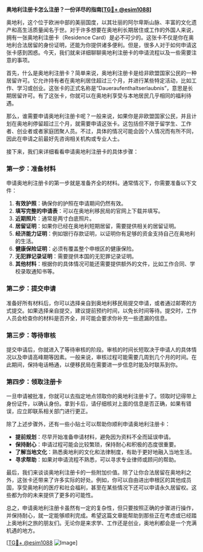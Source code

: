**奥地利注册卡怎么注册？一份详尽的指南[[TG💪+ @esim1088](https://t.me/s/esim1088)]**

奥地利，这个位于欧洲中部的美丽国度，以其壮丽的阿尔卑斯山脉、丰富的文化遗产和高生活质量闻名于世。对于许多想要在奥地利长期居住或工作的外国人来说，拥有一张奥地利注册卡（Residence Card）是必不可少的。这张卡不仅是你在奥地利合法居留的身份证明，还能为你提供诸多便利。但是，很多人对于如何申请这张卡感到困惑。今天，我们就来详细聊聊奥地利注册卡的申请流程以及一些需要注意的事项。

首先，什么是奥地利注册卡？简单来说，奥地利注册卡是给非欧盟国家公民的一种居留许可。它允许持有者在奥地利居住超过三个月，并进行某些特定活动，比如工作、学习或创业。这张卡的正式名称是“Daueraufenthaltserlaubnis”，意思是长期居留许可。有了这张卡，你就可以在奥地利享受与本地居民几乎相同的福利待遇。

那么，谁需要申请奥地利注册卡呢？一般来说，如果你是非欧盟国家公民，并且计划在奥地利停留超过三个月，就需要申请这张卡。这包括但不限于留学生、工作者、创业者或者家庭团聚人员。不过，具体的情况可能会因个人情况而有所不同，因此在申请之前最好先咨询相关机构或专业人士。

接下来，我们来详细看看申请奥地利注册卡的具体步骤：

### 第一步：准备材料

申请奥地利注册卡的第一步就是准备齐全的材料。通常情况下，你需要准备以下文件：

1. **有效护照**：确保你的护照在申请期间仍然有效。
2. **填写完整的申请表**：可以在奥地利移民局的官网上下载并填写。
3. **近期照片**：通常是两寸白底照片。
4. **居留证明**：如果你已经在奥地利短期居留，需要提供相关的居留证明。
5. **经济能力证明**：例如银行存款证明，以证明你有足够的资金支持自己在奥地利的生活。
6. **健康保险证明**：必须有覆盖整个申根区的健康保险。
7. **无犯罪记录证明**：需要提供本国的无犯罪记录证明。
8. **其他材料**：根据你的具体情况可能还需要提供额外的文件，比如工作合同、学校录取通知书等。

### 第二步：提交申请

准备好所有材料后，你可以选择亲自到奥地利移民局提交申请，或者通过邮寄的方式提交。如果选择亲自提交，建议提前预约时间，以免长时间等待。提交时，工作人员会检查你的材料是否齐全，并可能会要求你补充一些遗漏的信息。

### 第三步：等待审核

提交申请后，你就进入了等待审核的阶段。审核的时间长短取决于申请人的具体情况以及申请高峰期等因素。一般来说，审核过程可能需要几周到几个月的时间。在此期间，保持电话畅通，以便移民局在需要进一步信息时能及时联系到你。

### 第四步：领取注册卡

一旦申请被批准，你就可以去指定地点领取你的奥地利注册卡了。领取时记得带上身份证件，以确认身份。拿到卡后，请仔细核对上面的信息是否正确，如果有错误，应立即联系相关部门进行更正。

除了上述步骤外，还有一些小贴士可以帮助你顺利申请奥地利注册卡：

- **提前规划**：尽早开始准备申请材料，避免因为资料不全而延误申请。
- **保持耐心**：申请过程可能会比较繁琐，保持耐心和积极的态度很重要。
- **了解当地文化**：熟悉奥地利的文化和法律制度，有助于更好地融入当地生活。
- **寻求帮助**：如果对申请流程不熟悉，可以寻求专业律师或顾问的帮助。

最后，我们来谈谈奥地利注册卡的一些附加价值。除了让你合法居留在奥地利之外，这张卡还带来了许多实际的好处。例如，你可以自由进出申根区的其他成员国，享受奥地利的医疗和社会福利，甚至在某些情况下还可以申请永久居留权。这些都为你的未来提供了更多的可能性。

总之，申请奥地利注册卡虽然有一定的复杂性，但只要按照正确的步骤进行操作，并保持耐心，就一定能够顺利完成。希望这篇文章能帮助到那些正在考虑或已经踏上奥地利之旅的朋友们。无论你是来求学、工作还是创业，奥地利都会是一个充满机遇的地方。

[[TG💪+ @esim1088](https://t.me/s/esim1088) ![Image](https://i.postimg.cc/4NQfJmqS/Snipaste-2025-05-13-00-14-12.png)]